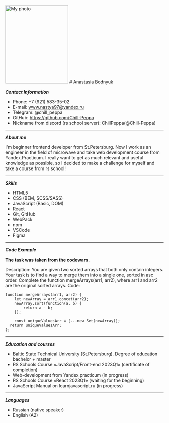 <img src="https://sun9-66.userapi.com/impg/SM32cmYR-h9iiCOo7kSHQ5PLn05MgjMFPDmw9g/y_zR7Ceh3T0.jpg?size=1028x1280&quality=95&sign=240c3511c9b844f40732b3ca813fa1c8&type=album" width="200" height="250" alt="My photo"/>
# Anastasia Bodnyuk

___Contact Information___
* Phone: +7 (921) 583-35-02
* E-mail: www.nastya97@yandex.ru
* Telegram: @chill_peppa
* GitHub: https://github.com/Chill-Peppa
* Nickname from discord (rs school server): ChillPeppa(@Chill-Peppa)

___

___About me___

I'm beginner frontend developer from St.Petersburg. Now I work as an engineer in the field of microwave and take web development course from Yandex.Practicum. I really want to get as much relevant and useful knowledge as possible, so I decided to make a challenge for myself and take a course from rs school!

___

___Skills___

* HTML5
* CSS (BEM, SCSS/SASS)
* JavaScript (Basic, DOM)
* React
* Git, GitHub
* WebPack
* npm
* VSCode
* Figma

___

___Code Example___

**The task was taken from the codewars.**

Description: You are given two sorted arrays that both only contain integers. Your task is to find a way to merge them into a single one, sorted in asc order. Complete the function mergeArrays(arr1, arr2), where arr1 and arr2 are the original sorted arrays.
Code:
```
function mergeArrays(arr1, arr2) {
    let newArray = arr1.concat(arr2);
    newArray.sort(function(a, b) {
        return a - b;
    });

    const uniqueValuesArr = [...new Set(newArray)];
  return uniqueValuesArr;
};
```
___

 ___Education and courses___
* Baltic State Technical University (St.Petersburg). Degree of education bachelor + master
* RS Schools Course «JavaScript/Front-end 2023Q1» (certificate of completion)
* Web-development from Yandex.practicum (in progress)
* RS Schools Course «React 2023Q1» (waiting for the beginning)
* JavaScript Manual on learnjavascript.ru (in progress)

___

___Languages___
* Russian (native speaker)
* English (A2)
